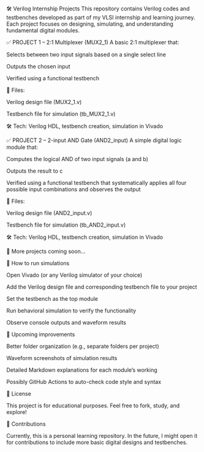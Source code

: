 🛠️ Verilog Internship Projects
This repository contains Verilog codes and testbenches developed as part of my VLSI internship and learning journey.
Each project focuses on designing, simulating, and understanding fundamental digital modules.

✅ PROJECT 1 – 2:1 Multiplexer (MUX2_1)
A basic 2:1 multiplexer that:

Selects between two input signals based on a single select line

Outputs the chosen input

Verified using a functional testbench

📂 Files:

Verilog design file (MUX2_1.v)

Testbench file for simulation (tb_MUX2_1.v)

🛠 Tech: Verilog HDL, testbench creation, simulation in Vivado

✅ PROJECT 2 – 2-input AND Gate (AND2_input)
A simple digital logic module that:

Computes the logical AND of two input signals (a and b)

Outputs the result to c

Verified using a functional testbench that systematically applies all four possible input combinations and observes the output

📂 Files:

Verilog design file (AND2_input.v)

Testbench file for simulation (tb_AND2_input.v)

🛠 Tech: Verilog HDL, testbench creation, simulation in Vivado

📌 More projects coming soon...

🚀 How to run simulations

Open Vivado (or any Verilog simulator of your choice)

Add the Verilog design file and corresponding testbench file to your project

Set the testbench as the top module

Run behavioral simulation to verify the functionality

Observe console outputs and waveform results

📌 Upcoming improvements

Better folder organization (e.g., separate folders per project)

Waveform screenshots of simulation results

Detailed Markdown explanations for each module’s working

Possibly GitHub Actions to auto-check code style and syntax

📜 License

This project is for educational purposes.
Feel free to fork, study, and explore!

🤝 Contributions

Currently, this is a personal learning repository.
In the future, I might open it for contributions to include more basic digital designs and testbenches.
